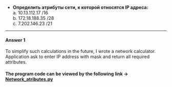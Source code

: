 
* **Определить атрибуты сети, к которой относятся IP адреса:**<br/>
a. 10.13.112.17 /16 <br/>
b. 172.18.188.35 /28 <br/>
c. 7.202.146.23 /21 <br/>
---
#### Answer 1
To simplify such calculations in the future, I wrote a network calculator.
Application ask to enter IP address with mask and return all required attributes.


#### The program code can be viewed by the following link -> [Network_atributes.py](https://github.com/MikeBakinovski/DevOps_Fundamentals/blob/main/01%20Subnets_Homework/Task_1/Network_atributes.py)
